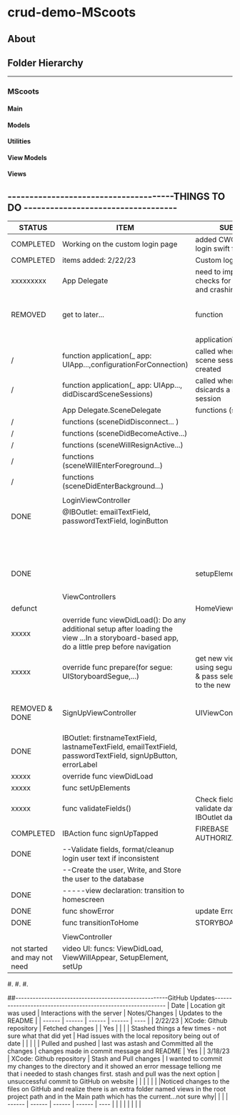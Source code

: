 crud-demo-MScoots 
=======================================================================================



About
-----




##  Folder Hierarchy
--------------------------
### MScoots
#### Main
#### Models
#### Utilities
#### View Models
#### Views
## --------------------------------------THINGS TO DO -----------------------------------
| STATUS    | ITEM            | SUB ITEM | DESCRIPTION                                                                                                          |
|-----------|----------------|----------|---------------------------------------------------------------------------------------------------------------------|
| COMPLETED | Working on the custom login page | added CWC custom login swift files |                                                      |
| COMPLETED | items added:       2/22/23              |  Custom login import |                                                     |
| xxxxxxxxx | App Delegate | need to implement all checks for FatalErrors and crashing |                                                 |
| REMOVED   | get to later... | function | Called when the app is about to terminate. Save data if appropriate. See applicationDidEnterBackground            |
|           |                | applicationWillTerminate                                                     |                                                     |
| \/        | function    application(_ app: UIApp...,configurationForConnection) | called when a new scene session is being created |
| \/        | function    application(_ app: UIApp..., didDiscardSceneSessions)   | called when user dsicards a scene session          |
|           | App Delegate.SceneDelegate | functions (scene,...) |                                                     |
| \/        | functions (sceneDidDisconnect... )                                     |                                                            |
| \/        | functions (sceneDidBecomeActive...)                                     |                                                            |
| \/        | functions (sceneWillResignActive...)                                    |                                                            |
| \/        | functions (sceneWillEnterForeground...)|                                                             |
| \/        | functions (sceneDidEnterBackground...)                                  |                                                            |
|           |                |            |                                                                                                                     |
|           | LoginViewController |          |                                                                                                                     |
| DONE      | @IBOutlet: emailTextField, passwordTextField, loginButton             |                                                            |
|           |                |            |                                                                                                                     |
|           |                |            | override func viewDidLoad: do any additional setup after loading the view                                          |
| DONE      |                | setupElements                                             | hide a custom error label used on the UI:styleTextFields in Utilities                                               |
|           |                |            |                                                                                                                     |
|           | ViewControllers |          |                                                                                                                     |
| defunct   |                | HomeViewController                                        | UIViewController                                       |
| xxxxx     | override func viewDidLoad(): Do any additional setup after loading the view ...In a storyboard-based app, do a little prep before navigation |         |
| xxxxx     | override func prepare(for segue: UIStoryboardSegue,...)            | get new view controller using segue destination & pass selected object to the new view                              |
|           |                |            |                                                                                                                     |
| REMOVED & DONE | SignUpViewController | UIViewController | DB_Manager is the consolidated version and does all that's necessary for Database AUTH                       |
| DONE      | IBOutlet: firstnameTextField, lastnameTextField, emailTextField, passwordTextField, signUpButton, errorLabel |                                                            |
| xxxxx     | override func viewDidLoad                                              |                                                            |
| xxxxx     | func setUpElements                                                     |                                                            |
| xxxxx     | func validateFields()                                                  | Check fields and validate data for IBOutlet data                                                                     |
| COMPLETED | IBAction func signUpTapped                                             | FIREBASE AUTHORIZATION                                                                                              |
| DONE      | --Validate fields, format/cleanup login user text if inconsistent       |                                                                                                                     |
|           | --Create the user, Write, and Store the user to the database             |                                                                                                                     |
| DONE      | -----view declaration:   transition to homescreen                        |                                                                                                                     |
| DONE      | func showError                                                        | update ErrorLabelUI                                                                                                 |
| DONE      | func transitionToHome                                                  | STORYBOARD                                                                                                          |
|           |                |            |                                                                                                                     |
|           | ViewController |          |                                                                                                                     |
| not started and may not need | video UI: funcs: ViewDidLoad, ViewWillAppear, SetupElement, setUp


#.
#.
#.

##-----------------------------------------------------GitHub Updates-------------------------------------------------------------
|   Date    |    Location git was used     |  Interactions with the server    |     Notes/Changes     |  Updates to the README  |
| ------    | ------                       | ------                           | ------                | ----                    |
| 2/22/23 |  XCode: Github repository | Fetched changes |  |  Yes |
| | | Stashed things a few times - not sure what that did yet | Had issues with the local repository being out of date | |
| | | Pulled and pushed | last was astash and Committed all the changes | changes made in commit message and README | Yes |
| 3/18/23 | XCode: Github repository | Stash and Pull changes | I wanted to commit my changes to the directory and it showed an error message telliong me that i needed to stash changes first. stash and pull was the next option | unsuccessful commit to GitHub on website | | |
| | | |Noticed changes to the files on GitHub and realize there is an extra folder named views in the root project path and in the Main path which has the current...not sure why| | |
| ------ | ------ | ------ | ------ | ---- |
| |  | | | | |

